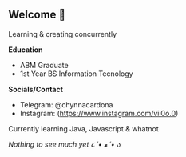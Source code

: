 ## Welcome 🍊

Learning & creating concurrently

**Education**  
- ABM Graduate  
- 1st Year BS Information Tecnology
  
**Socials/Contact**  
- Telegram: @chynnacardona   
- Instagram: (https://www.instagram.com/vii0o.0)  

Currently learning Java, Javascript & whatnot  
  
*Nothing to see much yet ૮ ´• ﻌ ´• ა*
